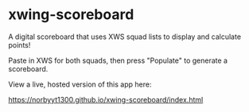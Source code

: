 # xwing-scoreboard
 A digital scoreboard that uses XWS squad lists to display and calculate points!

Paste in XWS for both squads, then press "Populate" to generate a scoreboard.

View a live, hosted version of this app here:

https://norbyyt1300.github.io/xwing-scoreboard/index.html